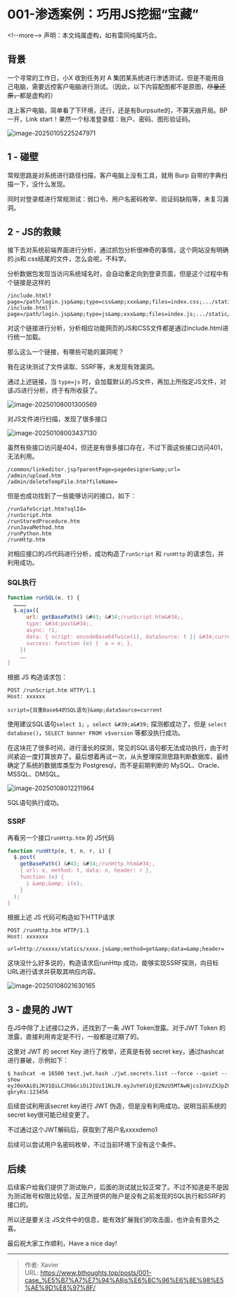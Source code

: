 # 001-渗透案例：巧用JS挖掘“宝藏”



&lt;!--more--&gt;
声明：本文纯属虚构，如有雷同纯属巧合。



## 背景

一个寻常的工作日，小X 收到任务对 A 集团某系统进行渗透测试，但是不能用自己电脑，需要远控客户电脑进行测试。（因此，以下内容配图都不是原图，~~尽量还原，~~都是虚构的）

连上客户电脑，简单看了下环境，还行，还是有Burpsuite的，不算天崩开局。BP一开，Link start！果然一个标准登录框：账户、密码、图形验证码。

![image-20250105225247971](resource/20250105-记一次渗透案例.assets/image-20250105225247971.png)

## 1 - 碰壁

常规思路是对系统进行路径扫描，客户电脑上没有工具，就用 Burp 自带的字典扫描一下，没什么发现。

同时对登录框进行常规测试：弱口令、用户名密码枚举、验证码缺陷等，未复习漏洞。



## 2 - JS的救赎

接下去对系统前端界面进行分析，通过抓包分析很神奇的事情，这个网站没有明确的.js和.css结尾的文件，怎么会呢，不科学。

分析数据包发现当访问系统域名时，会自动重定向到登录页面，但是这个过程中有个链接是这样的

```
/include.html?page=/path/login.jsp&amp;type=css&amp;xxx&amp;files=index.css;.../static/xxxx.css;
/include.html?page=/path/login.jsp&amp;type=js&amp;xxx&amp;files=index.js;.../static/xxxx.js;
```

对这个链接进行分析，分析相应功能网页的JS和CSS文件都是通过include.html进行统一加载。

那么这么一个链接，有哪些可能的漏洞呢？

我在这块测试了文件读取、SSRF等，未发现有效漏洞。

通过上述链接，当 `type=js` 时，会加载默认的JS文件，再加上所指定JS文件，对该JS进行分析，终于有所收获了。

![image-20250108001300569](resource/20250105-记一次渗透案例.assets/image-20250108001300569.png)

对JS文件进行扫描，发现了很多接口

![image-20250108003437130](resource/20250105-记一次渗透案例.assets/image-20250108003437130.png)

虽然有些接口访问是404，但还是有很多接口存在，不过下面这些接口访问401，无法利用。

```
/common/linkeditor.jsp?parentPage=pagedesigner&amp;url=
/admin/upload.htm
/admin/deleteTempFile.htm?fileName=
```

但是也成功找到了一些能够访问的接口，如下：

```
/runSafeScript.htm?sqlId=
/runScript.htm
/runStoredProcedure.htm
/runJavaMethod.htm
/runPython.htm
/runHttp.htm
```

对相应接口的JS代码进行分析，成功构造了`runScript` 和 `runHttp` 的请求包，并利用成功。

### SQL执行

```js
function runSQL(e, t) {
  …………
  $.ajax({
      url: getBasePath() &#43; &#34;/runScript.htm&#34;,
      type: &#34;post&#34;,
      async: !1,
      data: { script: encodeBase64Twice(i), dataSource: t || &#34;current&#34; },
      success: function (e) {  a = e; },
    })
	……
}
```

根据 JS 构造请求包：

```http
POST /runScript.htm HTTP/1.1
Host: xxxxxx

script={双重Base64的SQL语句}&amp;dataSource=current
```

使用建议SQL语句`select 1;` ，`select &#39;a&#39;` 探测都成功了，但是 `select database()`，`SELECT banner FROM v$version` 等都没执行成功。

在这块花了很多时间，进行漫长的探测，常见的SQL语句都无法成功执行，由于时间紧迫一度打算放弃了。最后想着再试一次，从头整理探测思路判断数据库，最终确定了系统的数据库类型为 Postgresql，而不是前期判断的 MySQL、Oracle、MSSQL、DMSQL。

![image-20250108012211964](resource/20250105-记一次渗透案例.assets/image-20250108012211964.png)

SQL语句执行成功。



### SSRF

再看另一个接口`runHttp.htm` 的 JS代码

```js
function runHttp(e, t, n, r, i) {
  $.post(
    getBasePath() &#43; &#34;/runHttp.htm&#34;,
    { url: e, method: t, data: n, header: r },
    function (e) {
      i &amp;&amp; i(e);
    }
  );
}
```

根据上述 JS 代码可构造如下HTTP请求

```http
POST /runHttp.htm HTTP/1.1
Host: xxxxxxx

url=http://xxxxx/statics/xxxx.js&amp;method=get&amp;data=&amp;header=
```

这块没什么好多说的，构造请求后runHttp 成功，能够实现SSRF探测，向目标URL进行请求并获取其响应内容。

![image-20250108021630165](resource/20250105-记一次渗透案例.assets/image-20250108021630165.png)

## 3 - 虚晃的 JWT

在JS中除了上述接口之外，还找到了一条 JWT Token泄露。对于JWT Token 的泄露，直接利用肯定是不行，一般都是过期了的。

这里对 JWT 的 secret Key 进行了枚举，还真是有弱 secret key，通过hashcat进行暴破，示例如下：

```shell
$ hashcat -m 16500 test.jwt.hash ./jwt.secrets.list --force --quiet --show
eyJ0eXAiOiJKV1QiLCJhbGciOiJIUzI1NiJ9.eyJuYmYiOjE2NzU5MTAwNjcsInVzZXJpZCI6ImZhMTIzMDZlLTEwYmMtNGYyNS1hNWU3LWY2NDIyNWJhMzAyNCIsImV4cCI6MTY3NTk1MDA2NywiaWF0IjoxNjc1OTEwMDY3LCJ1c2VybmFtZSI6Inh4eHhkZW1vMSJ9.xpqoFsaqwBcpYuslV5BvjWpWPH31fExNoDcE-gbryKs:123456
```

后续尝试利用该secret key进行 JWT 伪造，但是没有利用成功。说明当前系统的secret key很可能已经变更了。

不过通过这个JWT解码后，获取到了用户名xxxxdemo1

后续可以尝试用户名密码枚举，不过当前环境下没有这个条件。



## 后续

后续客户给我们提供了测试账户，后面的测试就比较正常了。不过不知道是不是因为测试账号权限比较低，反正所提供的账户是没有之前发现的SQL执行和SSRF的接口的。

所以还是要关注 JS文件中的信息，能有效扩展我们的攻击面，也许会有意外之喜。

最后祝大家工作顺利，Have a nice day! 


---

> 作者: Xavier  
> URL: https://www.bthoughts.top/posts/001-case_%E5%B7%A7%E7%94%A8js%E6%8C%96%E6%8E%98%E5%AE%9D%E8%97%8F/  

